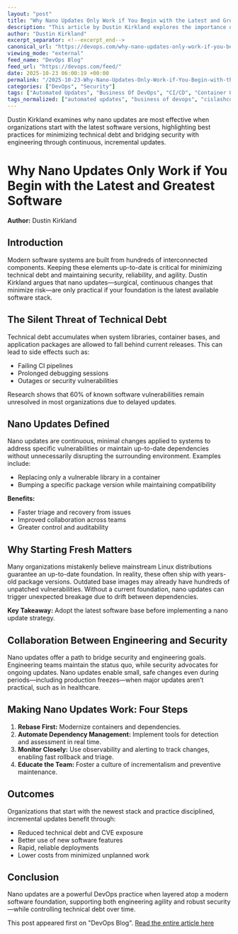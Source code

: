 ```yaml
---
layout: "post"
title: "Why Nano Updates Only Work if You Begin with the Latest and Greatest Software"
description: "This article by Dustin Kirkland explores the importance of adopting nano updates—small, precise updates to software systems—and explains why starting from the most current software versions is essential. The discussion covers technical debt, continuous update practices, CI/CD integration, and collaboration between engineering and security teams to minimize risk and maintain secure, reliable systems."
author: "Dustin Kirkland"
excerpt_separator: <!--excerpt_end-->
canonical_url: "https://devops.com/why-nano-updates-only-work-if-you-begin-with-the-latest-and-greatest-software/"
viewing_mode: "external"
feed_name: "DevOps Blog"
feed_url: "https://devops.com/feed/"
date: 2025-10-23 06:00:19 +00:00
permalink: "/2025-10-23-Why-Nano-Updates-Only-Work-if-You-Begin-with-the-Latest-and-Greatest-Software.html"
categories: ["DevOps", "Security"]
tags: ["Automated Updates", "Business Of DevOps", "CI/CD", "Container Updates", "Continuous Delivery", "Continuous Improvement", "Contributed Content", "CVE Reduction", "Dependency Management", "DevOps", "Devsecops", "Engineering And Security Collaboration", "Engineering Collaboration", "Incremental Updates", "Legacy Modernization", "Linux Base Images", "Modern Software Stacks", "Nano Updates", "Posts", "Secure Development Practices", "Security", "Security Collaboration", "Security Patching", "Social Facebook", "Social LinkedIn", "Social X", "Software Hygiene", "Software Maintenance", "Software Updates", "Technical Debt", "Vulnerability Management"]
tags_normalized: ["automated updates", "business of devops", "cislashcd", "container updates", "continuous delivery", "continuous improvement", "contributed content", "cve reduction", "dependency management", "devops", "devsecops", "engineering and security collaboration", "engineering collaboration", "incremental updates", "legacy modernization", "linux base images", "modern software stacks", "nano updates", "posts", "secure development practices", "security", "security collaboration", "security patching", "social facebook", "social linkedin", "social x", "software hygiene", "software maintenance", "software updates", "technical debt", "vulnerability management"]
---
```


Dustin Kirkland examines why nano updates are most effective when organizations start with the latest software versions, highlighting best practices for minimizing technical debt and bridging security with engineering through continuous, incremental updates.<!--excerpt_end-->

# Why Nano Updates Only Work if You Begin with the Latest and Greatest Software

**Author:** Dustin Kirkland

## Introduction

Modern software systems are built from hundreds of interconnected components. Keeping these elements up-to-date is critical for minimizing technical debt and maintaining security, reliability, and agility. Dustin Kirkland argues that nano updates—surgical, continuous changes that minimize risk—are only practical if your foundation is the latest available software stack.

## The Silent Threat of Technical Debt

Technical debt accumulates when system libraries, container bases, and application packages are allowed to fall behind current releases. This can lead to side effects such as:

- Failing CI pipelines
- Prolonged debugging sessions
- Outages or security vulnerabilities

Research shows that 60% of known software vulnerabilities remain unresolved in most organizations due to delayed updates.

## Nano Updates Defined

Nano updates are continuous, minimal changes applied to systems to address specific vulnerabilities or maintain up-to-date dependencies without unnecessarily disrupting the surrounding environment. Examples include:

- Replacing only a vulnerable library in a container
- Bumping a specific package version while maintaining compatibility

**Benefits:**

- Faster triage and recovery from issues
- Improved collaboration across teams
- Greater control and auditability

## Why Starting Fresh Matters

Many organizations mistakenly believe mainstream Linux distributions guarantee an up-to-date foundation. In reality, these often ship with years-old package versions. Outdated base images may already have hundreds of unpatched vulnerabilities. Without a current foundation, nano updates can trigger unexpected breakage due to drift between dependencies.

**Key Takeaway:** Adopt the latest software base before implementing a nano update strategy.

## Collaboration Between Engineering and Security

Nano updates offer a path to bridge security and engineering goals. Engineering teams maintain the status quo, while security advocates for ongoing updates. Nano updates enable small, safe changes even during periods—including production freezes—when major updates aren’t practical, such as in healthcare.

## Making Nano Updates Work: Four Steps

1. **Rebase First:** Modernize containers and dependencies.
2. **Automate Dependency Management:** Implement tools for detection and assessment in real time.
3. **Monitor Closely:** Use observability and alerting to track changes, enabling fast rollback and triage.
4. **Educate the Team:** Foster a culture of incrementalism and preventive maintenance.

## Outcomes

Organizations that start with the newest stack and practice disciplined, incremental updates benefit through:

- Reduced technical debt and CVE exposure
- Better use of new software features
- Rapid, reliable deployments
- Lower costs from minimized unplanned work

## Conclusion

Nano updates are a powerful DevOps practice when layered atop a modern software foundation, supporting both engineering agility and robust security—while controlling technical debt over time.

This post appeared first on "DevOps Blog". [Read the entire article here](https://devops.com/why-nano-updates-only-work-if-you-begin-with-the-latest-and-greatest-software/)
